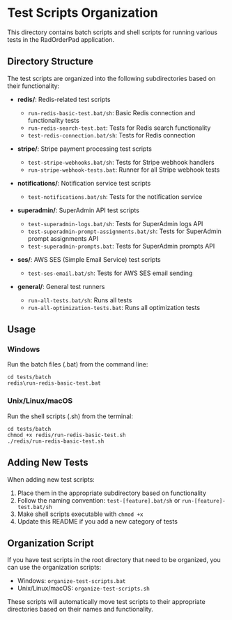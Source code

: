 # Test Scripts Organization

This directory contains batch scripts and shell scripts for running various tests in the RadOrderPad application.

## Directory Structure

The test scripts are organized into the following subdirectories based on their functionality:

- **redis/**: Redis-related test scripts
  - `run-redis-basic-test.bat/sh`: Basic Redis connection and functionality tests
  - `run-redis-search-test.bat`: Tests for Redis search functionality
  - `test-redis-connection.bat/sh`: Tests for Redis connection

- **stripe/**: Stripe payment processing test scripts
  - `test-stripe-webhooks.bat/sh`: Tests for Stripe webhook handlers
  - `run-stripe-webhook-tests.bat`: Runner for all Stripe webhook tests

- **notifications/**: Notification service test scripts
  - `test-notifications.bat/sh`: Tests for the notification service

- **superadmin/**: SuperAdmin API test scripts
  - `test-superadmin-logs.bat/sh`: Tests for SuperAdmin logs API
  - `test-superadmin-prompt-assignments.bat/sh`: Tests for SuperAdmin prompt assignments API
  - `test-superadmin-prompts.bat`: Tests for SuperAdmin prompts API

- **ses/**: AWS SES (Simple Email Service) test scripts
  - `test-ses-email.bat/sh`: Tests for AWS SES email sending

- **general/**: General test runners
  - `run-all-tests.bat/sh`: Runs all tests
  - `run-all-optimization-tests.bat`: Runs all optimization tests

## Usage

### Windows

Run the batch files (.bat) from the command line:

```
cd tests/batch
redis\run-redis-basic-test.bat
```

### Unix/Linux/macOS

Run the shell scripts (.sh) from the terminal:

```
cd tests/batch
chmod +x redis/run-redis-basic-test.sh
./redis/run-redis-basic-test.sh
```

## Adding New Tests

When adding new test scripts:

1. Place them in the appropriate subdirectory based on functionality
2. Follow the naming convention: `test-[feature].bat/sh` or `run-[feature]-test.bat/sh`
3. Make shell scripts executable with `chmod +x`
4. Update this README if you add a new category of tests

## Organization Script

If you have test scripts in the root directory that need to be organized, you can use the organization scripts:

- Windows: `organize-test-scripts.bat`
- Unix/Linux/macOS: `organize-test-scripts.sh`

These scripts will automatically move test scripts to their appropriate directories based on their names and functionality.
